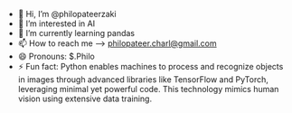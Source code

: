 - 👋 Hi, I’m @philopateerzaki
- 👀 I’m interested in AI
- 🌱 I’m currently learning pandas
- 📫 How to reach me --> philopateer.charl@gmail.com 
- 😄 Pronouns: $.Philo
- ⚡ Fun fact: Python enables machines to process and recognize objects in images through advanced libraries like TensorFlow and PyTorch, leveraging minimal yet powerful code. This technology mimics human vision using extensive data training.

<!---
philopateerzaki/philopateerzaki is a ✨ special ✨ repository because its `README.md` (this file) appears on your GitHub profile.
You can click the Preview link to take a look at your changes.
--->
